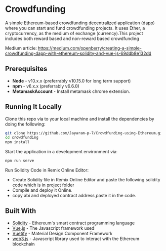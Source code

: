 # Crowdfunding

A simple Ethereum-based crowdfunding decentralized application (dapp) where you can start and fund crowdfunding projects. It uses Ether, a cryptocurrency, as the medium of exchange (currency).This project includes both reward based and non-reward based crowdfunding

Medium article:
https://medium.com/openberry/creating-a-simple-crowdfunding-dapp-with-ethereum-solidity-and-vue-js-69ddb8e132dd

## Prerequisites

* **Node** - v10.x.x (preferrably v10.15.0 for long term support)
* **npm** - v6.x.x (preferrably v6.6.0)
* **MetamaskAccount** - Install metamask chrome extension.

## Running It Locally

Clone this repo via to your local machine and install the dependencies by doing the following:

```bash
git clone https://github.com/Jayaram-p-7/Crowdfunding-using-Ethereum.git
cd crowdfunding
npm install
```
Start the application in a development environment via:

```bash
npm run serve
```
Run Solidity Code in Remix Online Editor:

* Create Solidity file in Remix Online Editor and paste the following solidity code which is in project folder
* Compile and deploy it Online.
* copy abi and deployed contract address,paste it in the code.

## Built With

* [Solidity](https://solidity.readthedocs.io/en/v0.5.2/) - Ethereum's smart contract programming language
* [Vue.js](https://vuejs.org/) - The Javascript framework used
* [Vuetify](https://vuetifyjs.com/en/) - Material Design Component Framework
* [web3.js](https://github.com/ethereum/web3.js/) - Javascript library used to interact with the Ethereum blockchain 

